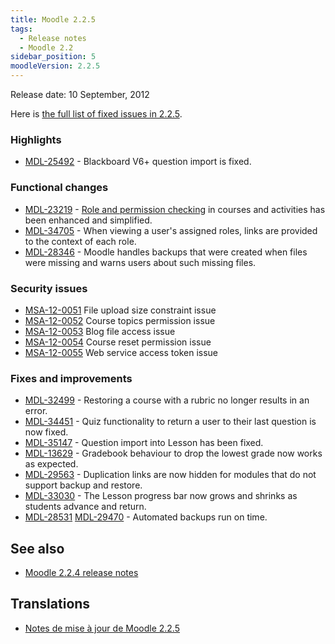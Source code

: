 ```yaml
---
title: Moodle 2.2.5
tags:
  - Release notes
  - Moodle 2.2
sidebar_position: 5
moodleVersion: 2.2.5
---
```

Release date: 10 September, 2012

Here is [the full list of fixed issues in 2.2.5](http://tracker.moodle.org/secure/IssueNavigator!executeAdvanced.jspa?jqlQuery=project+%3D+mdl+AND+resolution+%3D+fixed+AND+fixVersion+in+%28%222.2.5%22%29+ORDER+BY+priority+DESC&runQuery=true&clear=true).

### Highlights

- [MDL-25492](https://tracker.moodle.org/browse/MDL-25492) - Blackboard V6+ question import is fixed.

### Functional changes

- [MDL-23219](https://tracker.moodle.org/browse/MDL-23219) - [Role and permission checking](https://docs.moodle.org/en/Permissions#Checking_permissions) in courses and activities has been enhanced and simplified.
- [MDL-34705](https://tracker.moodle.org/browse/MDL-34705) - When viewing a user's assigned roles, links are provided to the context of each role.
- [MDL-28346](https://tracker.moodle.org/browse/MDL-28346) - Moodle handles backups that were created when files were missing and warns users about such missing files.

### Security issues

- [MSA-12-0051](http://moodle.org/mod/forum/discuss.php?d=211555) File upload size constraint issue
- [MSA-12-0052](http://moodle.org/mod/forum/discuss.php?d=211556) Course topics permission issue
- [MSA-12-0053](http://moodle.org/mod/forum/discuss.php?d=211557) Blog file access issue
- [MSA-12-0054](http://moodle.org/mod/forum/discuss.php?d=211558) Course reset permission issue
- [MSA-12-0055](http://moodle.org/mod/forum/discuss.php?d=211559) Web service access token issue

### Fixes and improvements

- [MDL-32499](https://tracker.moodle.org/browse/MDL-32499) - Restoring a course with a rubric no longer results in an error.
- [MDL-34451](https://tracker.moodle.org/browse/MDL-34451) - Quiz functionality to return a user to their last question is now fixed.
- [MDL-35147](https://tracker.moodle.org/browse/MDL-35147) - Question import into Lesson has been fixed.
- [MDL-13629](https://tracker.moodle.org/browse/MDL-13629) - Gradebook behaviour to drop the lowest grade now works as expected.
- [MDL-29563](https://tracker.moodle.org/browse/MDL-29563) - Duplication links are now hidden for modules that do not support backup and restore.
- [MDL-33030](https://tracker.moodle.org/browse/MDL-33030) - The Lesson progress bar now grows and shrinks as students advance and return.
- [MDL-28531](https://tracker.moodle.org/browse/MDL-28531) [MDL-29470](https://tracker.moodle.org/browse/MDL-29470) - Automated backups run on time.

## See also

- [Moodle 2.2.4 release notes](/general/releases/2.2/2.2.4)

## Translations

- [Notes de mise à jour de Moodle 2.2.5](https://docs.moodle.org/fr/Notes_de_mise_à_jour_de_Moodle_2.2.5)
